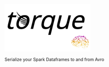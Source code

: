 
<img src="https://github.com/alivcor/torque/raw/main/assets/torque.png"/>

Serialize your Spark Dataframes to and from Avro
